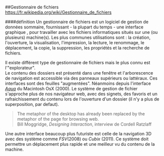 ##Gestionnaire de fichiers
<https://fr.wikipedia.org/wiki/Gestionnaire_de_fichiers>

####définition
Un gestionnaire de fichiers est un logiciel de gestion de données sommaire, fournissant - la plupart du temps - une interface graphique , pour travailler avec les fichiers informatiques situés sur une (ou plusieurs) machine(s). Les plus communes utilisations sont : la création, l'ouverture, la visualisation, l'impression, la lecture, le renommage, le déplacement, la copie, la suppression, les propriétés et la recherche de fichiers.  

Il existe différent type de gestionnaire de fichiers mais le plus connu est l'"explorateur".  
Le contenu des dossiers est présenté dans une fenêtre et l'arborescence de navigation est accessible via des panneaux supérieurs ou lattéraux. Ces interfaces sont des feuilles "augmentées". Néanmoins depuis l'interface [_Aqua_](https://www.youtube.com/watch?v=uGMQLfi0kGc) du Macintosh OsX (2000). Le système de gestion de fichier s'approche plus de nos navigateur web, avec des signets, des favoris et un rafraichissement du contenu lors de l'ouverture d'un dossier (il n'y a plus de superposition, par defaut).

> The metaphor of the desktop has already been replaced by the metaphor of the page for browsing web.  
Bill Moggridge, _Designing Interaction_, interview de Cordell Ratzlaff

Une autre interface beaucoup plus futuriste est celle de la navigation 3D avec des système comme _FSV_(2008) ou _Cubix_ (2011). Ce système doit permettre un déplacement plus rapide et une meilleur vu du contenu de la machine.
